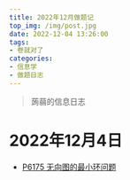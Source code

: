 ```yaml
---
title: 2022年12月做题记
top_img: /img/post.jpg
date: 2022-12-04 13:26:00
tags:
- 卷就对了
categories:
- 信息学
- 做题日志
---
```

> 蒟蒻的信息日志
# 2022年12月4日
+ [P6175 无向图的最小环问题](https://www.luogu.com.cn/problem/P6175)
